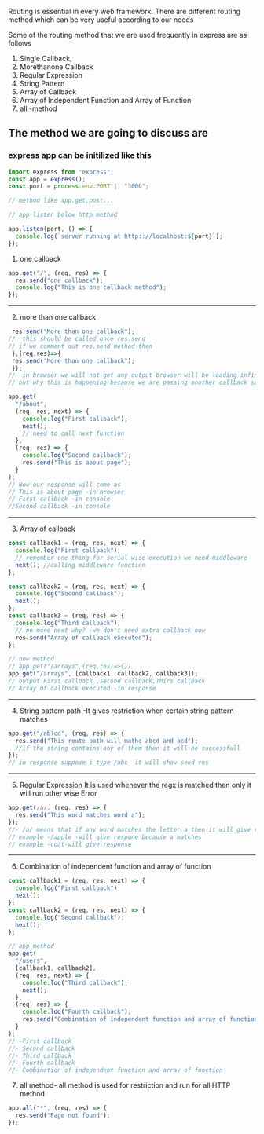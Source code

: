 Routing is essential in every web framework.
There are different routing method which can be very useful according to our needs

Some of the routing method that we are used frequently in express are as follows

1. Single Callback,
2. Morethanone Callback
3. Regular Expression
4. String Pattern
5. Array of Callback
6. Array of Independent Function and Array of Function
7. all -method

## The method we are going to discuss are

### express app can be initilized like this

```js
import express from "express";
const app = express();
const port = process.env.PORT || "3000";

// method like app.get,post...

// app listen below http method

app.listen(port, () => {
  console.log(`server running at http:://localhost:${port}`);
});
```

1. one callback

```js
app.get("/", (req, res) => {
  res.send("one callback");
  console.log("This is one callback method");
});
```

---

2. more than one callback

```js app.get("/about",(req,res)=>{
 res.send("More than one callback");
//  this should be called once res.send
// if we comment out res.send method then
 },(req,res)=>{
 res.send("More than one callback");
 });
//  in browser we will not get any output browser will be loading infinite
// but why this is happening because we are passing another callback so there require a middleware
```

```js
app.get(
  "/about",
  (req, res, next) => {
    console.log("First callback");
    next();
    // need to call next function
  },
  (req, res) => {
    console.log("Second callback");
    res.send("This is about page");
  }
);
// Now our response will come as
// This is about page -in browser
// First callback -in console
//Second callback -in console
```

---

3. Array of callback

```js
const callback1 = (req, res, next) => {
  console.log("First callback");
  // remember one thing for serial wise execution we need middleware
  next(); //calling middleware function
};

const callback2 = (req, res, next) => {
  console.log("Second callback");
  next();
};
const callback3 = (req, res) => {
  console.log("Third callback");
  // no more next why? -we don't need extra callback now
  res.send("Array of callback executed");
};

// now method
// app.get("/arrays",(req,res)=>{})
app.get("/arrays", [callback1, callback2, callback3]);
// output First callback ,second callback,Thirs callback
// Array of callback executed -in response
```

---

4. String pattern path
   -It gives restriction when certain string pattern matches

```js
app.get("/ab?cd", (req, res) => {
  res.send("This route path will mathc abcd and acd");
  //if the string contains any of them then it will be successfull
});
// in response suppose i type /abc  it will show send res
```

---

5. Regular Expression
   It is used whenever the regx is matched then only it will run other wise Error

```js
app.get(/a/, (req, res) => {
  res.send("This word matches word a");
});
//- /a/ means that if any word matches the letter a then it will give response else error
// example -/apple -will give respone because a matches
// example -coat-will give response
```

---

6. Combination of independent function and array of function

```js
const callback1 = (req, res, next) => {
  console.log("First callback");
  next();
};
const callback2 = (req, res, next) => {
  console.log("Second callback");
  next();
};

// app method
app.get(
  "/users",
  [callback1, callback2],
  (req, res, next) => {
    console.log("Third callback");
    next();
  },
  (req, res) => {
    console.log("Fourth callback");
    res.send("Combination of independent function and array of function");
  }
);
// -First callback
//- Second callback
//- Third callback
//- Fourth callback
//- Combination of independent function and array of function
```

7. all method-
   all method is used for restriction and run for all HTTP method

```js
app.all("*", (req, res) => {
  res.send("Page not found");
});
```
